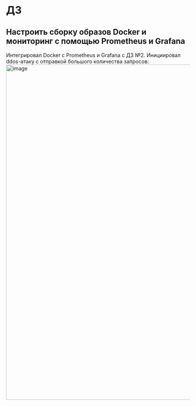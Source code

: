 # ДЗ

## Настроить сборку образов Docker и мониторинг с помощью Prometheus и Grafana

Интегрировал Docker с Prometheus и Grafana с ДЗ №2. Инициировал ddos-атаку с отправкой большого количества запросов:
<img width="1314" height="913" alt="image" src="https://github.com/user-attachments/assets/4a878722-5070-4443-acef-b3b3252c55c6" />
